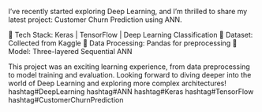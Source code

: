 I’ve recently started exploring Deep Learning, and I’m thrilled to share my latest project: Customer Churn Prediction using ANN.

🔹 Tech Stack: Keras | TensorFlow | Deep Learning Classification
🔹 Dataset: Collected from Kaggle
🔹 Data Processing: Pandas for preprocessing
🔹 Model: Three-layered Sequential ANN

This project was an exciting learning experience, from data preprocessing to model training and evaluation. Looking forward to diving deeper into the world of Deep Learning and exploring more complex architectures! 
hashtag#DeepLearning hashtag#ANN hashtag#Keras hashtag#TensorFlow hashtag#CustomerChurnPrediction

